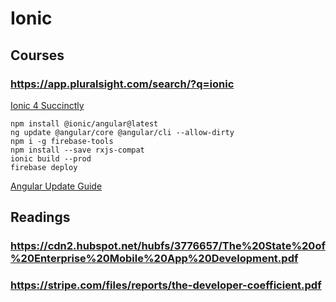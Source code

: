 # Ionic
## Courses
### https://app.pluralsight.com/search/?q=ionic
[Ionic 4 Succinctly](https://www.syncfusion.com/ebooks/ionic-4-succinctly)
```
npm install @ionic/angular@latest
ng update @angular/core @angular/cli --allow-dirty
npm i -g firebase-tools
npm install --save rxjs-compat
ionic build --prod
firebase deploy
```
[Angular Update Guide](https://update.angular.io/)
## Readings
### https://cdn2.hubspot.net/hubfs/3776657/The%20State%20of%20Enterprise%20Mobile%20App%20Development.pdf
### https://stripe.com/files/reports/the-developer-coefficient.pdf
